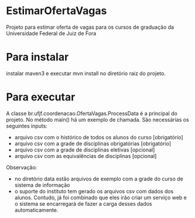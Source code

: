 EstimarOfertaVagas
==================

Projeto para estimar oferta de vagas para os cursos de graduação da Universidade Federal de Juiz de Fora


Para instalar
=============

instalar maven3 e executar mvn install no diretório raiz do projeto.


Para executar
=============

A classe br.ufjf.coordenacao.OfertaVagas.ProcessData é a principal do projeto. No método main() há um exemplo de chamada.
São necessárias os seguintes inputs:
* arquivo csv com o histórico de todos os alunos do curso [obrigatório]
* arquivo csv com a grade de disciplinas obrigatórias [obrigatório]
* arquivo csv com a grade de disciplinas eletivas [opcional]
* arquivo csv com as equivalências de disciplinas [opcional]

Observação: 
* no diretório data estão arquivos de exemplo com a grade do curso de sistema de informação
* o suporte do instituto tem gerado os arquivos csv com dados dos alunos. Contudo, já foi combinado que eles irão criar um serviço web e o sistema se encarregará de fazer a carga desses dados automaticamente.
